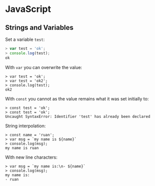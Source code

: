 # JavaScript

## Strings and Variables

Set a variable `test`:

```javascript
> var test = 'ok';
> console.log(test);
ok
```

With `var` you can overwrite the value:

```
> var test = 'ok';
> var test = 'ok2';
> console.log(test);
ok2
```

With `const` you cannot as the value remains what it was set initially to:

```
> const test = 'ok';
> const test = 'ok';
Uncaught SyntaxError: Identifier 'test' has already been declared
```

String interpolation:

```
> const name = 'ruan';
> var msg = `my name is ${name}`
> console.log(msg);
my name is ruan
```

With new line characters:

```
> var msg = `my name is:\n- ${name}`
> console.log(msg);
my name is:
- ruan
```

